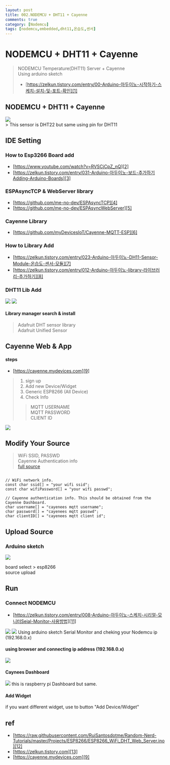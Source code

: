 ```yaml
---
layout: post
title: 002.NODEMCU + DHT11 + Cayenne
comments: true
category: [Nodemcu]
tags: [nodemcu,embedded,dht11,온습도,센서]
---
```


# NODEMCU + DHT11 + Cayenne

> NODEMCU Temperature(DHT11) Server + Cayenne   
> Using arduino sketch   
> * [https://zelkun.tistory.com/entry/00-Arduino-아두이노-시작하기-스케치-설치-및-포트-확인][1]

## NODEMCU + DHT11 + Cayenne

<img src="https://i2.wp.com/randomnerdtutorials.com/wp-content/uploads/2019/06/esp8266-dht.png" />
<br/>
> This sensor is DHT22 but same using pin for DHT11

## IDE Setting

### How to Esp3266 Board add

* [https://www.youtube.com/watch?v=RVSCjCpZ_nQ][2]   
* [https://zelkun.tistory.com/entry/031-Arduino-아두이노-보드-추가하기Adding-Arduino-Boards][3]   

### ESPAsyncTCP & WebServer library

* [https://github.com/me-no-dev/ESPAsyncTCP][4]   
* [https://github.com/me-no-dev/ESPAsyncWebServer][5]   

### Cayenne Library

* [https://github.com/myDevicesIoT/Cayenne-MQTT-ESP][6]   

### How to Library Add

* [https://zelkun.tistory.com/entry/023-Arduino-아두이노-DH11-Sensor-Module-온습도-센서-모듈][7]   
* [https://zelkun.tistory.com/entry/012-Arduino-아두이노-library-라이브러리-추가하기][8]   

### DHT11 Lib Add

<img src="https://img1.daumcdn.net/thumb/R1280x0/?scode=mtistory2&fname=https%3A%2F%2Fk.kakaocdn.net%2Fdn%2FyfD2W%2FbtqwEwHxWYu%2FbXKje74ZPrelgKM79ga6hk%2Fimg.png" />
<img src="https://i1.wp.com/randomnerdtutorials.com/wp-content/uploads/2019/04/adafruit_dht_library.png" />

#### Library manager search & install   

> Adafruit DHT sensor library   
> Adafruit Unified Sensor   

## Cayenne Web & App

#### steps

* [https://cayenne.mydevices.com][9]   
> 1. sign up   
> 2. Add new Device/Widget   
> 3. Generic ESP8266 (All Device)   
> 4. Check Info   
> > MQTT USERNAME   
> > MQTT PASSWORD   
> > CLIENT ID   

<img src="https://img1.daumcdn.net/thumb/R1280x0/?scode=mtistory2&fname=https%3A%2F%2Fk.kakaocdn.net%2Fdn%2FEUVoC%2FbtqA2ag0a9Y%2FkcWB57Se0jCKiPOzaYKT5k%2Fimg.png" />

## Modify Your Source

> WiFi SSID, PASSWD   
> Cayenne Authentication info   
> [full source][10]

<pre><code>
// WiFi network info.
const char ssid[] = "your wifi ssid";
const char wifiPassword[] = "your wifi passwd";

// Cayenne authentication info. This should be obtained from the Cayenne Dashboard.
char username[] = "cayenees mqtt username";
char password[] = "cayenees mqtt passwd";
char clientID[] = "cayenees mqtt client id";
</code></pre>

## Upload Source

### Arduino sketch
<img src="https://img1.daumcdn.net/thumb/R1280x0/?scode=mtistory2&fname=https%3A%2F%2Fk.kakaocdn.net%2Fdn%2FkVl6P%2FbtqA9CEt2YX%2FMFDKrSueBLMtFatkYRnrp0%2Fimg.png" />

board select > esp8266   
source upload

## Run
### Connect NODEMCU
* [https://zelkun.tistory.com/entry/008-Arduino-아두이노-스케치-시리얼-모니터Seial-Monitor-사용방법][11]
<img src="https://t1.daumcdn.net/cfile/tistory/2458EB4556B2E32510" />
<img src="https://img1.daumcdn.net/thumb/R1280x0/?scode=mtistory2&fname=https%3A%2F%2Fk.kakaocdn.net%2Fdn%2FZxDRg%2FbtqBcLOae1u%2FBhnwwIz7bQ0W5tE82MOhuk%2Fimg.png" />
Using arduino sketch Serial Monitor and cheking your Nodemcu ip (192.168.0.x)

#### using browser and connecting ip address (192.168.0.x)
<img src="https://img1.daumcdn.net/thumb/R1280x0/?scode=mtistory2&fname=https%3A%2F%2Fk.kakaocdn.net%2Fdn%2FLx8gc%2FbtqBaAfmImy%2Fsvtr7FqxStzyl0hJw6BWlk%2Fimg.png" />

#### Caynees Dashboard
<img src="https://img1.daumcdn.net/thumb/R1280x0/?scode=mtistory2&fname=https%3A%2F%2Fk.kakaocdn.net%2Fdn%2FcmNTdq%2FbtqA4AeMnCG%2FLB1lKRWEuppGIkxaEqp4i0%2Fimg.png" />
this is raspberry pi Dashboard but same.

#### Add Widget
if you want different widget, use to button "Add Device/Widget"

## ref
* [https://raw.githubusercontent.com/RuiSantosdotme/Random-Nerd-Tutorials/master/Projects/ESP8266/ESP8266_WiFi_DHT_Web_Server.ino][12]
* [https://zelkun.tistory.com][13]
* [https://cayenne.mydevices.com][9]   


[1]: https://zelkun.tistory.com/entry/00-Arduino-아두이노-시작하기-스케치-설치-및-포트-확인
[2]: https://www.youtube.com/watch?v=RVSCjCpZ_nQ
[3]: https://zelkun.tistory.com/entry/031-Arduino-아두이노-보드-추가하기Adding-Arduino-Boards
[4]: https://github.com/me-no-dev/ESPAsyncTCP
[5]: https://github.com/me-no-dev/ESPAsyncWebServer
[6]: https://github.com/myDevicesIoT/Cayenne-MQTT-ESP
[7]: https://zelkun.tistory.com/entry/023-Arduino-아두이노-DH11-Sensor-Module-온습도-센서-모듈   
[8]: https://zelkun.tistory.com/entry/012-Arduino-아두이노-library-라이브러리-추가하기
[9]: https://cayenne.mydevices.com
[10]: https://raw.githubusercontent.com/iot-maker-korea/iot-maker-korea.github.io/master/_posts/Embedded/Nodemcu/nodemcu_dht11_cayenne_server.ino
[11]: https://zelkun.tistory.com/entry/008-Arduino-아두이노-스케치-시리얼-모니터Seial-Monitor-사용방법
[12]: https://raw.githubusercontent.com/RuiSantosdotme/Random-Nerd-Tutorials/master/Projects/ESP8266/ESP8266_WiFi_DHT_Web_Server.ino
[13]: https://zelkun.tistory.com
